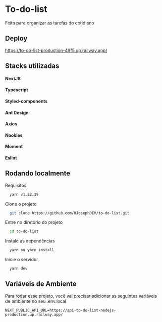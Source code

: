 
# To-do-list

Feito para organizar as tarefas do cotidiano



## Deploy

https://to-do-list-production-49f5.up.railway.app/



## Stacks utilizadas

#### NextJS
#### Typescript
#### Styled-components
#### Ant Design
#### Axios
#### Nookies
#### Moment
#### Eslint


## Rodando localmente
Requisitos
```bash
  yarn v1.22.19
```

Clone o projeto

```bash
  git clone https://github.com/HJosephDEV/to-do-list.git
```

Entre no diretório do projeto

```bash
  cd to-do-list
```

Instale as dependências

```bash
  yarn ou yarn install
```

Inicie o servidor

```bash
  yarn dev
```


## Variáveis de Ambiente

Para rodar esse projeto, você vai precisar adicionar as seguintes variáveis de ambiente no seu .env.local

`NEXT_PUBLIC_API_URL=https://api-to-do-list-nodejs-production.up.railway.app/`
